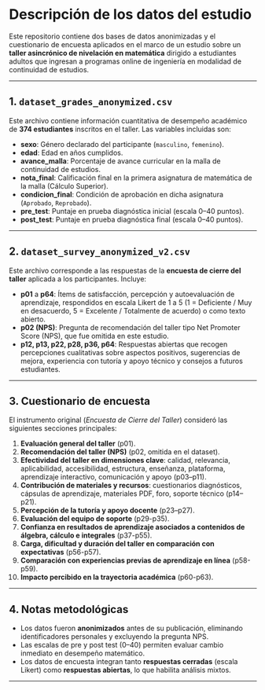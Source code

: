 # Descripción de los datos del estudio

Este repositorio contiene dos bases de datos anonimizadas y el cuestionario de encuesta aplicados en el marco de un estudio sobre un **taller asincrónico de nivelación en matemática** dirigido a estudiantes adultos que ingresan a programas online de ingeniería en modalidad de continuidad de estudios.

---

## 1. `dataset_grades_anonymized.csv`

Este archivo contiene información cuantitativa de desempeño académico de **374 estudiantes** inscritos en el taller. Las variables incluidas son:

- **sexo**: Género declarado del participante (`masculino`, `femenino`).  
- **edad**: Edad en años cumplidos.  
- **avance_malla**: Porcentaje de avance curricular en la malla de continuidad de estudios.  
- **nota_final**: Calificación final en la primera asignatura de matemática de la malla (Cálculo Superior).  
- **condicion_final**: Condición de aprobación en dicha asignatura (`Aprobado`, `Reprobado`).  
- **pre_test**: Puntaje en prueba diagnóstica inicial (escala 0–40 puntos).  
- **post_test**: Puntaje en prueba diagnóstica final (escala 0–40 puntos).  

---

## 2. `dataset_survey_anonymized_v2.csv`

Este archivo corresponde a las respuestas de la **encuesta de cierre del taller** aplicada a los participantes. Incluye:

- **p01** a **p64**: Ítems de satisfacción, percepción y autoevaluación de aprendizaje, respondidos en escala Likert de 1 a 5 (1 = Deficiente / Muy en desacuerdo, 5 = Excelente / Totalmente de acuerdo) o como texto abierto.  
- **p02 (NPS)**: Pregunta de recomendación del taller tipo Net Promoter Score (NPS), que fue omitida en este estudio.  
- **p12, p13, p22, p28, p36, p64**: Respuestas abiertas que recogen percepciones cualitativas sobre aspectos positivos, sugerencias de mejora, experiencia con tutoría y apoyo técnico y consejos a futuros estudiantes.  

---

## 3. Cuestionario de encuesta

El instrumento original (*Encuesta de Cierre del Taller*) consideró las siguientes secciones principales:

1. **Evaluación general del taller** (p01).  
2. **Recomendación del taller (NPS)** (p02, omitida en el dataset).  
3. **Efectividad del taller en dimensiones clave**: calidad, relevancia, aplicabilidad, accesibilidad, estructura, enseñanza, plataforma, aprendizaje interactivo, comunicación y apoyo (p03–p11).  
4. **Contribución de materiales y recursos**: cuestionarios diagnósticos, cápsulas de aprendizaje, materiales PDF, foro, soporte técnico (p14–p21).  
5. **Percepción de la tutoría y apoyo docente** (p23–p27).
6. **Evaluación del equipo de soporte** (p29-p35).
7. **Confianza en resultados de aprendizaje asociados a contenidos de álgebra, cálculo e integrales** (p37-p55).  
8. **Carga, dificultad y duración del taller en comparación con expectativas** (p56-p57).  
9. **Comparación con experiencias previas de aprendizaje en línea** (p58-p59).  
10. **Impacto percibido en la trayectoria académica** (p60-p63). 

---

## 4. Notas metodológicas

- Los datos fueron **anonimizados** antes de su publicación, eliminando identificadores personales y excluyendo la pregunta NPS.  
- Las escalas de pre y post test (0–40) permiten evaluar cambio inmediato en desempeño matemático.  
- Los datos de encuesta integran tanto **respuestas cerradas** (escala Likert) como **respuestas abiertas**, lo que habilita análisis mixtos.  

---
